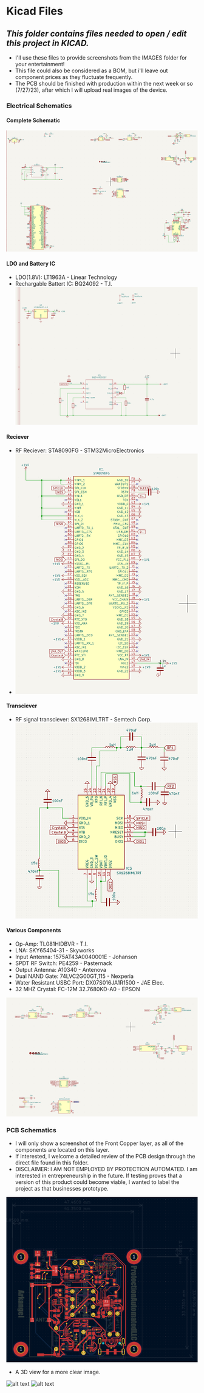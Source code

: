 # Kicad Files

## *This folder contains files needed to open / edit this project in KICAD.* 

- I'll use these files to provide screenshots from the IMAGES folder for your entertainment!
- This file could also be considered as a BOM, but i'll leave out component prices as they fluctuate frequently. 
- The PCB should be finished with production within the next week or so (7/27/23), after which I will upload real images of the device.

### **Electrical Schematics** 

#### Complete Schematic
![alt text](IMAGES/COMPLETE.png "Complete Schematic")

#### LDO and Battery IC
- LDO(1.8V): LT1963A - Linear Technology
-  Rechargable Battert IC: BQ24092 - T.I.
![alt text](IMAGES/LDO&BATT.png "LDO + BATT ICS")


#### Reciever
- RF Reciever: STA8090FG - STM32MicroElectronics
- ![alt text](IMAGES/RECIEVER.png "RECIEVER")


#### Transciever
- RF signal transciever: SX1268IMLTRT - Semtech Corp. 
![alt text](IMAGES/TRANSCIEVER.png "TRANSCIEVER")

#### Various Components
- Op-Amp: TL081HIDBVR - T.I.
- LNA: SKY65404-31 - Skyworks
- Input Antenna: 1575AT43A0040001E - Johanson
- SPDT RF Switch: PE4259 - Pasternack
- Output Antenna: A10340 - Antenova
- Dual NAND Gate: 74LVC2G00GT,115 - Nexperia
- Water Resistant USBC Port: DX07S016JA1R1500 - JAE Elec. 
- 32 MHZ Crystal: FC-12M 32.7680KD-A0 - EPSON

![alt text](IMAGES/VARIOUS.png "VARIOUS")

### **PCB Schematics**
- I will only show a screenshot of the Front Copper layer, as all of the components are located on this layer. 
- If interested, I welcome a detailed review of the PCB design through the direct file found in this folder. 
- DISCLAIMER: I AM NOT EMPLOYED BY PROTECTION AUTOMATED. I am interested in entrepreneurship in the future. 
If testing proves that a version of this product could become viable, I wanted to label the project as that businesses prototype. 


![alt text](IMAGES/PCB.png "Front Copper Layer")

- A 3D view for a more clear image. 


![alt text](3DVIEWFRONT/PCB.png "Front 3D View")
![alt text](3DVIEWBack/PCB.png "Rear 3D View")
